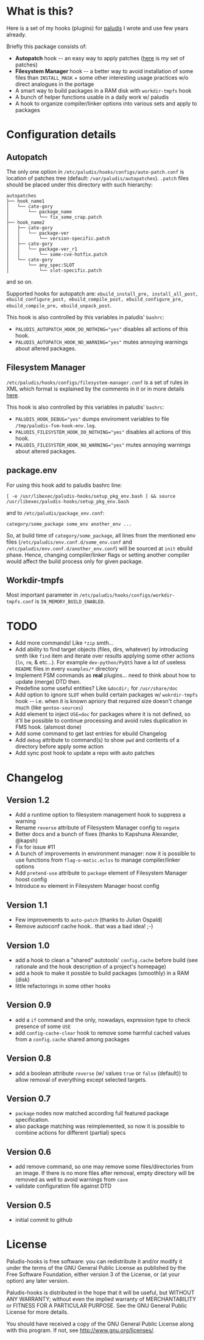 What is this?
=============

Here is a set of my hooks (plugins) for [paludis](http://paludis.exherbo.org) I wrote and use few years already.

Briefly this package consists of:
* __Autopatch__ hook -- an easy way to apply patches ([here](https://github.com/zaufi/paludis-autopatches) is my set of patches)
* __Filesystem Manager__ hook -- a better way to avoid installation of some files than `INSTALL_MASK` +
  some other interesting usage practices w/o direct analogues in the portage
* A smart way to build packages in a RAM disk with `workdir-tmpfs` hook
* A bunch of helper functions usable in a daily work w/ paludis
* A hook to organize compiler/linker options into various sets and apply to packages

Configuration details
=====================

Autopatch
---------

The only one option in `/etc/paludis/hooks/configs/auto-patch.conf` is location of patches tree
(default: `/var/paludis/autopatches`).
`.patch` files should be placed under this directory with such hierarchy:
```
autopatches
├── hook_name1
│   └── cate-gory
│       └── package_name
│           └── fix_some_crap.patch
├── hook_name2
│   ├── cate-gory
│   │   └── package-ver
│   │       └── version-specific.patch
│   ├── cate-gory
│   │   └── package-ver_r1
│   │       └── some-cve-hotfix.patch
│   └── cate-gory
│       └── any_spec:SLOT
│           └── slot-specific.patch
```
and so on.

Supported hooks for autopatch are:
`ebuild_install_pre, install_all_post, ebuild_configure_post, ebuild_compile_post, ebuild_configure_pre, ebuild_compile_pre, ebuild_unpack_post`.

This hook is also controlled by this variables in paludis' `bashrc`:
  * `PALUDIS_AUTOPATCH_HOOK_DO_NOTHING="yes"` disables all actions of this hook.
  * `PALUDIS_AUTOPATCH_HOOK_NO_WARNING="yes"` mutes annoying warnings about altered packages.

Filesystem Manager
------------------

`/etc/paludis/hooks/configs/filesystem-manager.conf` is a set of rules in XML which format is explained
by the comments in it or in more details
[here](https://github.com/zaufi/paludis-config/blob/hardware/notebook/MSI-GP60-2PE-Leopard/hooks/configs/filesystem-manager.conf).

This hook is also controlled by this variables in paludis' `bashrc`:
  * `PALUDIS_HOOK_DEBUG="yes"` dumps enviroment variables to file `/tmp/paludis-fsm-hook-env.log`.
  * `PALUDIS_FILESYSTEM_HOOK_DO_NOTHING="yes"` disables all actions of this hook.
  * `PALUDIS_FILESYSTEM_HOOK_NO_WARNING="yes"` mutes annoying warnings about altered packages.

package.env
-----------

For using this hook add to paludis bashrc line:

    [ -e /usr/libexec/paludis-hooks/setup_pkg_env.bash ] && source /usr/libexec/paludis-hooks/setup_pkg_env.bash

and to `/etc/paludis/package_env.conf`:

    category/some_package some_env another_env ...

So, at build time of `category/some_package`, all lines from the mentioned env files (`/etc/paludis/env.conf.d/some_env.conf` and
`/etc/paludis/env.conf.d/another_env.conf`) will be sourced at `init` ebuild phase. Hence, changing compiler/linker flags
or setting another compiler would affect the build process only for given package.

Workdir-tmpfs
-------------

Most important parameter in `/etc/paludis/hooks/configs/workdir-tmpfs.conf` is
`IN_MEMORY_BUILD_ENABLED`.

TODO
====

* Add more commands! Like `*zip` smth...
* Add ability to find target objects (files, dirs, whatever) by introducing smth
  like `find` item and iterate over results applying some other actions (`ln`, `rm`, & etc...).
  For example `dev-python/PyQt5` have a lot of useless `README` files in every `examples/*` directory
* Implement FSM commands as **real** plugins... need to think about how to update (merge) DTD then.
* Predefine some useful entities? Like `&docdir;` for `/usr/share/doc`
* Add option to ignore `SLOT` when build certain packages w/ `wokrdir-tmpfs` hook -- i.e.
  when it is known apriory that required size doesn't change much (like `gentoo-sources`)
* Add element to inject `USE=doc` for packages where it is not defined, so it'll be possible
  to continue processing and avoid rules duplication in FMS hook. (alsmost done)
* Add some command to get last entries for ebuild Changelog
* Add `debug` attribute to command(s) to show `pwd` and contents of a directory before apply some action
* Add sync post hook to update a repo with auto patches

Changelog
=========

Version 1.2
-----------

* Add a runtime option to filesystem management hook to suppress a warning
* Rename `reverse` attribute of Filesystem Manager config to `negate`
* Better docs and a bunch of fixes (thanks to Kapshuna Alexander, @kapsh)
* Fix for issue #11
* A bunch of improvements in environment manager: now it is possible to use
  functions from `flag-o-matic.eclss` to manage compiler/linker options
* Add `pretend-use` attribute to `package` element of Filesystem Manager hoost config
* Introduce `mv` element in Filesystem Manager hoost config

Version 1.1
-----------

* Few improvements to `auto-patch` (thanks to Julian Ospald)
* Remove autoconf cache hook.. that was a bad idea! ;-)

Version 1.0
-----------
* add a hook to clean a "shared" autotools' `config.cache` before build (see rationale and the hook
  description of a project's homepage)
* add a hook to make it possble to build packages (smoothly) in a RAM (disk)
* little refactorings in some other hooks

Version 0.9
-----------
* add a `if` command and the only, nowadays, expression type to check presence of some `USE`
* add `config-cache-clear` hook to remove some harmful cached values from a `config.cache`
  shared among packages

Version 0.8
-----------
* add a boolean attribute `reverse` (w/ values `true` or `false` (default)) to allow removal
of everything except selected targets.

Version 0.7
-----------
* `package` nodes now matched according full featured package specification.
* also package matching was reimplemented, so now it is possible to combine actions
  for different (partial) specs

Version 0.6
-----------
* add remove command, so one may remove some files/directories from an image. If there is
  no more files after removal, empty directory will be removed as well to avoid warnings
  from `cave`
* validate configuration file against DTD

Version 0.5
-----------
* initial commit to github


License
=======

Paludis-hooks is free software: you can redistribute it and/or modify it
under the terms of the GNU General Public License as published by the
Free Software Foundation, either version 3 of the License, or
(at your option) any later version.

Paludis-hooks is distributed in the hope that it will be useful, but
WITHOUT ANY WARRANTY; without even the implied warranty of
MERCHANTABILITY or FITNESS FOR A PARTICULAR PURPOSE.
See the GNU General Public License for more details.

You should have received a copy of the GNU General Public License along
with this program.  If not, see <http://www.gnu.org/licenses/>.
